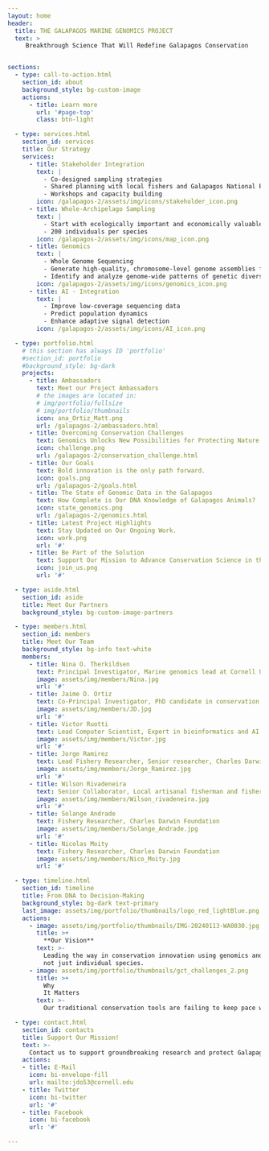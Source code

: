 ```yaml
---
layout: home
header:
  title: THE GALAPAGOS MARINE GENOMICS PROJECT
  text: >
     Breakthrough Science That Will Redefine Galapagos Conservation


sections:
  - type: call-to-action.html
    section_id: about
    background_style: bg-custom-image
    actions:
      - title: Learn more
        url: '#page-top'
        class: btn-light

  - type: services.html
    section_id: services
    title: Our Strategy
    services:
      - title: Stakeholder Integration
        text: |
          - Co-designed sampling strategies
          - Shared planning with local fishers and Galapagos National Park staff
          - Workshops and capacity building
        icon: /galapagos-2/assets/img/icons/stakeholder_icon.png
      - title: Whole-Archipelago Sampling
        text: |
          - Start with ecologically important and economically valuable species
          - 200 individuals per species
        icon: /galapagos-2/assets/img/icons/map_icon.png
      - title: Genomics
        text: |
          - Whole Genome Sequencing
          - Generate high-quality, chromosome-level genome assemblies for each target species
          - Identify and analyze genome-wide patterns of genetic diversity and variation
        icon: /galapagos-2/assets/img/icons/genomics_icon.png
      - title: AI - Integration
        text: |
          - Improve low-coverage sequencing data
          - Predict population dynamics
          - Enhance adaptive signal detection
        icon: /galapagos-2/assets/img/icons/AI_icon.png

  - type: portfolio.html
    # this section has always ID 'portfolio'
    #section_id: portfolio
    #background_style: bg-dark
    projects:
      - title: Ambassadors
        text: Meet our Project Ambassadors
        # the images are located in:
        # img/portfolio/fullsize
        # img/portfolio/thumbnails
        icon: ana_Ortiz_Matt.png
        url: /galapagos-2/ambassadors.html
      - title: Overcoming Conservation Challenges
        text: Genomics Unlocks New Possibilities for Protecting Nature.
        icon: challenge.png
        url: /galapagos-2/conservation_challenge.html
      - title: Our Goals
        text: Bold innovation is the only path forward.
        icon: goals.png
        url: /galapagos-2/goals.html
      - title: The State of Genomic Data in the Galapagos
        text: How Complete is Our DNA Knowledge of Galapagos Animals?
        icon: state_genomics.png
        url: /galapagos-2/genomics.html
      - title: Latest Project Highlights
        text: Stay Updated on Our Ongoing Work.
        icon: work.png
        url: '#'
      - title: Be Part of the Solution
        text: Support Our Mission to Advance Conservation Science in the Galapagos.
        icon: join_us.png
        url: '#'

  - type: aside.html
    section_id: aside
    title: Meet Our Partners
    background_style: bg-custom-image-partners

  - type: members.html
    section_id: members
    title: Meet Our Team
    background_style: bg-info text-white
    members:
      - title: Nina O. Therkildsen
        text: Principal Investigator, Marine genomics lead at Cornell University
        image: assets/img/members/Nina.jpg
        url: '#'
      - title: Jaime D. Ortiz
        text: Co-Principal Investigator, PhD candidate in conservation genomics, Cornell University
        image: assets/img/members/JD.jpg
        url: '#'
      - title: Victor Ruotti
        text: Lead Computer Scientist, Expert in bioinformatics and AI for large-scale genomic analysis
        image: assets/img/members/Victor.jpg
        url: '#'
      - title: Jorge Ramirez
        text: Lead Fishery Researcher, Senior researcher, Charles Darwin Foundation
        image: assets/img/members/Jorge_Ramirez.jpg
        url: '#'
      - title: Wilson Rivadeneira
        text: Senior Collaborator, Local artisanal fisherman and fisheries engineer in the Galapagos
        image: assets/img/members/Wilson_rivadeneira.jpg
        url: '#'
      - title: Solange Andrade
        text: Fishery Researcher, Charles Darwin Foundation
        image: assets/img/members/Solange_Andrade.jpg
        url: '#'
      - title: Nicolas Moity
        text: Fishery Researcher, Charles Darwin Foundation
        image: assets/img/members/Nico_Moity.jpg
        url: '#'

  - type: timeline.html
    section_id: timeline
    title: From DNA to Decision-Making
    background_style: bg-dark text-primary
    last_image: assets/img/portfolio/thumbnails/logo_red_lightBlue.png
    actions:
      - image: assets/img/portfolio/thumbnails/IMG-20240113-WA0030.jpg
        title: >+
          **Our Vision**
        text: >-
          Leading the way in conservation innovation using genomics and AI to safeguard whole ecosystems, 
          not just individual species.
      - image: assets/img/portfolio/thumbnails/gct_challenges_2.png
        title: >+
          Why
          It Matters
        text: >-
          Our traditional conservation tools are failing to keep pace with the mounting challenges.

  - type: contact.html
    section_id: contacts
    title: Support Our Mission!
    text: >-
      Contact us to support groundbreaking research and protect Galapagos species.
    actions:
    - title: E-Mail
      icon: bi-envelope-fill
      url: mailto:jdo53@cornell.edu
    - title: Twitter
      icon: bi-twitter
      url: '#'
    - title: Facebook
      icon: bi-facebook
      url: '#'

---
```

